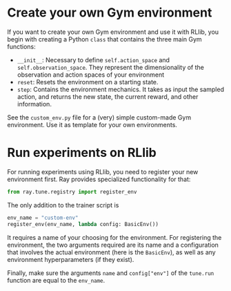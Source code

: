 # Create your own Gym environment

If you want to create your own Gym environment and use it with RLlib, you begin with creating a Python `class` that contains the three main Gym functions:
 * `__init__`: Necessary to define `self.action_space` and `self.observation_space`. They represent the dimensionality of the observation and action spaces of your environment
 * `reset`: Resets the environment on a starting state.
 * `step`: Contains the environment mechanics. It takes as input the sampled action, and returns the new state, the current reward, and other information.

See the `custom_env.py` file for a (very) simple custom-made Gym environment. Use it as template for your own environments.

# Run experiments on RLlib

For running experiments using RLlib, you need to register your new environment first. Ray provides specialized functionality for that:
```python
from ray.tune.registry import register_env
```
The only addition to the trainer script is
```python
env_name = "custom-env"
register_env(env_name, lambda config: BasicEnv())
```

It requires a name of your choosing for the environment. For registering the environment, the two arguments required are its name and a configuration that involves the actual environment (here is the `BasicEnv`), as well as any environment hyperparameters (if they exist).

Finally, make sure the arguments `name` and `config["env"]` of the `tune.run` function are equal to the `env_name`.